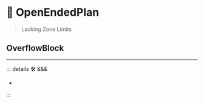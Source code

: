 # 🔻 <via>OpenEndedPlan</via>

> Lacking Zone Limits

## OverflowBlock

---

<!-- =================================================== -->
<!-- =================================================== -->
<!-- =================================================== -->
<!-- =================================================== -->
<!-- =================================================== -->
::: details 🛠 <dev>&&&</dev>

-

:::
